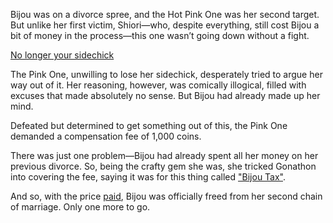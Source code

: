 <!-- title: Divorce No.2 -->

Bijou was on a divorce spree, and the Hot Pink One was her second target. But unlike her first victim, Shiori—who, despite everything, still cost Bijou a bit of money in the process—this one wasn’t going down without a fight.

[No longer your sidechick](#embed:https://www.youtube.com/live/u3MQlnSHfhA?feature=shared\&t=13723)

The Pink One, unwilling to lose her sidechick, desperately tried to argue her way out of it. Her reasoning, however, was comically illogical, filled with excuses that made absolutely no sense. But Bijou had already made up her mind.

Defeated but determined to get something out of this, the Pink One demanded a compensation fee of 1,000 coins.

There was just one problem—Bijou had already spent all her money on her previous divorce. So, being the crafty gem she was, she tricked Gonathon into covering the fee, saying it was for this thing called ["Bijou Tax"](https://www.youtube.com/live/u3MQlnSHfhA?feature=shared\&t=13948).

And so, with the price [paid](https://www.youtube.com/live/u3MQlnSHfhA?feature=shared\&t=14099), Bijou was officially freed from her second chain of marriage. Only one more to go.
